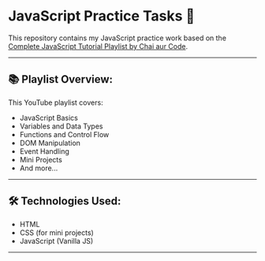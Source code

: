 # JavaScript Practice Tasks 🚀

This repository contains my JavaScript practice work based on the [Complete JavaScript Tutorial Playlist by Chai aur Code](https://youtube.com/playlist?list=PLu71SKxNbfoBuX3f4EOACle2y-tRC5Q37&si=4JbVaVlgosakODmj).

---

## 📚 Playlist Overview:
This YouTube playlist covers:
- JavaScript Basics
- Variables and Data Types
- Functions and Control Flow
- DOM Manipulation
- Event Handling
- Mini Projects
- And more...

---

## 🛠️ Technologies Used:
- HTML
- CSS (for mini projects)
- JavaScript (Vanilla JS)

---

